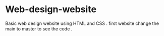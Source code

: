 # Web-design-website
Basic web design website using HTML and CSS . first website 
change the main to master to see the code .

